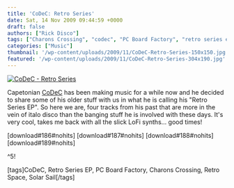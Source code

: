 ```yaml
---
title: 'CoDeC: Retro Series'
date: Sat, 14 Nov 2009 09:44:59 +0000
draft: false
authors: ["Rick Disco"]
tags: ["Charons Crossing", "codec", "PC Board Factory", "retro series ep", "Retro Space", "Solar Sail"]
categories: ["Music"]
thumbnail: '/wp-content/uploads/2009/11/CoDeC-Retro-Series-150x150.jpg'
featured: '/wp-content/uploads/2009/11/CoDeC-Retro-Series-304x190.jpg'
---
```


[![CoDeC - Retro Series](/wp-content/uploads/2009/11/CoDeC-Retro-Series.jpg "CoDeC - Retro Series")](/wp-content/uploads/2009/11/CoDeC-Retro-Series.jpg)

Capetonian [CoDeC](/artists/codec "CoDeC on electrotrash.co.za") has been making music for a while now and he decided to share some of his older stuff with us in what he is calling his "Retro Series EP". So here we are, four tracks from his past that are more in the vein of italo disco than the banging stuff he is involved with these days. It's very cool, takes me back with all the slick LoFi synths... good times!

\[download#186#nohits\] \[download#187#nohits\] \[download#188#nohits\] \[download#189#nohits\]

^5!

\[tags\]CoDeC, Retro Series EP, PC Board Factory, Charons Crossing, Retro Space, Solar Sail\[/tags\]